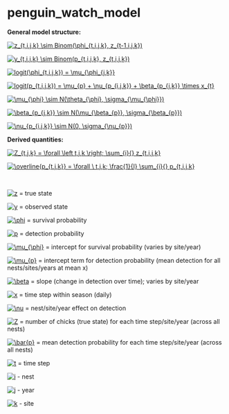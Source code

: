 # penguin_watch_model

**General model structure:**

<a href="https://www.codecogs.com/eqnedit.php?latex=z_{t,i,j,k}&space;\sim&space;Binom(\phi_{t,i,j,k},&space;z_{t-1,i,j,k})" target="_blank"><img src="https://latex.codecogs.com/gif.latex?z_{t,i,j,k}&space;\sim&space;Binom(\phi_{t,i,j,k},&space;z_{t-1,i,j,k})" title="z_{t,i,j,k} \sim Binom(\phi_{t,i,j,k}, z_{t-1,i,j,k})" /></a>

<a href="https://www.codecogs.com/eqnedit.php?latex=y_{t,i,j,k}&space;\sim&space;Binom(p_{t,i,j,k},&space;z_{t,i,j,k})" target="_blank"><img src="https://latex.codecogs.com/gif.latex?y_{t,i,j,k}&space;\sim&space;Binom(p_{t,i,j,k},&space;z_{t,i,j,k})" title="y_{t,i,j,k} \sim Binom(p_{t,i,j,k}, z_{t,i,j,k})" /></a>

<a href="https://www.codecogs.com/eqnedit.php?latex=logit(\phi_{t,i,j,k})&space;=&space;\mu_{\phi_{j,k}}" target="_blank"><img src="https://latex.codecogs.com/gif.latex?logit(\phi_{t,i,j,k})&space;=&space;\mu_{\phi_{j,k}}" title="logit(\phi_{t,i,j,k}) = \mu_{\phi_{j,k}}" /></a>

<a href="https://www.codecogs.com/eqnedit.php?latex=logit(p_{t,i,j,k})&space;=&space;\mu_{p}&space;&plus;&space;\nu_{p_{i,j,k}}&space;&plus;&space;\beta_{p_{j,k}}&space;\times&space;x_{t}" target="_blank"><img src="https://latex.codecogs.com/gif.latex?logit(p_{t,i,j,k})&space;=&space;\mu_{p}&space;&plus;&space;\nu_{p_{i,j,k}}&space;&plus;&space;\beta_{p_{j,k}}&space;\times&space;x_{t}" title="logit(p_{t,i,j,k}) = \mu_{p} + \nu_{p_{i,j,k}} + \beta_{p_{j,k}} \times x_{t}" /></a>

<a href="https://www.codecogs.com/eqnedit.php?latex=\mu_{\phi}&space;\sim&space;N(\theta_{\phi},&space;\sigma_{\mu_{\phi}})" target="_blank"><img src="https://latex.codecogs.com/gif.latex?\mu_{\phi}&space;\sim&space;N(\theta_{\phi},&space;\sigma_{\mu_{\phi}})" title="\mu_{\phi} \sim N(\theta_{\phi}, \sigma_{\mu_{\phi}})" /></a>

<a href="https://www.codecogs.com/eqnedit.php?latex=\beta_{p_{j,k}}&space;\sim&space;N(\mu_{\beta_{p}},&space;\sigma_{\beta_{p}})" target="_blank"><img src="https://latex.codecogs.com/gif.latex?\beta_{p_{j,k}}&space;\sim&space;N(\mu_{\beta_{p}},&space;\sigma_{\beta_{p}})" title="\beta_{p_{j,k}} \sim N(\mu_{\beta_{p}}, \sigma_{\beta_{p}})" /></a>

<a href="https://www.codecogs.com/eqnedit.php?latex=\nu_{p_{i,j,k}}&space;\sim&space;N(0,&space;\sigma_{\nu_{p}})" target="_blank"><img src="https://latex.codecogs.com/gif.latex?\nu_{p_{i,j,k}}&space;\sim&space;N(0,&space;\sigma_{\nu_{p}})" title="\nu_{p_{i,j,k}} \sim N(0, \sigma_{\nu_{p}})" /></a>


**Derived quantities:**

<a href="https://www.codecogs.com/eqnedit.php?latex=Z_{t,j,k}&space;=&space;\forall&space;\left&space;t,j,k&space;\right;&space;\sum_{i}{}&space;z_{t,i,j,k}" target="_blank"><img src="https://latex.codecogs.com/gif.latex?Z_{t,j,k}&space;=&space;\forall&space;\left&space;t,j,k&space;\right;&space;\sum_{i}{}&space;z_{t,i,j,k}" title="Z_{t,j,k} = \forall \left t,j,k \right; \sum_{i}{} z_{t,i,j,k}" /></a>

<a href="https://www.codecogs.com/eqnedit.php?latex=\overline{p_{t,j,k}}&space;=&space;\forall&space;\&space;t,j,k;&space;\frac{1}{I}&space;\sum_{i}{}&space;p_{t,i,j,k}" target="_blank"><img src="https://latex.codecogs.com/gif.latex?\overline{p_{t,j,k}}&space;=&space;\forall&space;\&space;t,j,k;&space;\frac{1}{I}&space;\sum_{i}{}&space;p_{t,i,j,k}" title="\overline{p_{t,j,k}} = \forall \ t,j,k; \frac{1}{I} \sum_{i}{} p_{t,i,j,k}" /></a>


<br>

<a href="https://www.codecogs.com/eqnedit.php?latex=z" target="_blank"><img src="https://latex.codecogs.com/gif.latex?z" title="z" /></a> = true state

<a href="https://www.codecogs.com/eqnedit.php?latex=y" target="_blank"><img src="https://latex.codecogs.com/gif.latex?y" title="y" /></a> = observed state

<a href="https://www.codecogs.com/eqnedit.php?latex=\phi" target="_blank"><img src="https://latex.codecogs.com/gif.latex?\phi" title="\phi" /></a> = survival probability

<a href="https://www.codecogs.com/eqnedit.php?latex=p" target="_blank"><img src="https://latex.codecogs.com/gif.latex?p" title="p" /></a> = detection probability

<a href="https://www.codecogs.com/eqnedit.php?latex=\mu_{\phi}" target="_blank"><img src="https://latex.codecogs.com/gif.latex?\mu_{\phi}" title="\mu_{\phi}" /></a> = intercept for survival probability (varies by site/year)

<a href="https://www.codecogs.com/eqnedit.php?latex=\mu_{p}" target="_blank"><img src="https://latex.codecogs.com/gif.latex?\mu_{p}" title="\mu_{p}" /></a> = intercept term for detection probability (mean detection for all nests/sites/years at mean x)

<a href="https://www.codecogs.com/eqnedit.php?latex=\beta" target="_blank"><img src="https://latex.codecogs.com/gif.latex?\beta" title="\beta" /></a> = slope (change in detection over time); varies by site/year

<a href="http://www.codecogs.com/eqnedit.php?latex=x" target="_blank"><img src="http://latex.codecogs.com/gif.latex?x" title="x" /></a> = time step within season (daily)

<a href="https://www.codecogs.com/eqnedit.php?latex=\nu" target="_blank"><img src="https://latex.codecogs.com/gif.latex?\nu" title="\nu" /></a> = nest/site/year effect on detection

<a href="https://www.codecogs.com/eqnedit.php?latex=Z" target="_blank"><img src="https://latex.codecogs.com/gif.latex?Z" title="Z" /></a> = number of chicks (true state) for each time step/site/year (across all nests)

<a href="https://www.codecogs.com/eqnedit.php?latex=\bar{p}" target="_blank"><img src="https://latex.codecogs.com/gif.latex?\bar{p}" title="\bar{p}" /></a> = mean detection probability for each time step/site/year (across all nests)

<a href="https://www.codecogs.com/eqnedit.php?latex=t" target="_blank"><img src="https://latex.codecogs.com/gif.latex?t" title="t" /></a> = time step

<a href="https://www.codecogs.com/eqnedit.php?latex=i" target="_blank"><img src="https://latex.codecogs.com/gif.latex?i" title="i" /></a> - nest

<a href="https://www.codecogs.com/eqnedit.php?latex=j" target="_blank"><img src="https://latex.codecogs.com/gif.latex?j" title="j" /></a> - year

<a href="https://www.codecogs.com/eqnedit.php?latex=k" target="_blank"><img src="https://latex.codecogs.com/gif.latex?k" title="k" /></a> - site
